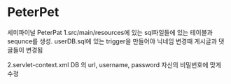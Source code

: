 # PeterPet
세미파이널 PeterPat
1.src/main/resources에 있는 sql파일들에 있는 테이블과 sequnce를 생성.
userDB.sql에 있는 trigger을 만들어야 닉네임 변경때 게시글과 댓글들이 변경됨

2.servlet-context.xml DB 의 url, username, password 자신의 비밀번호에 맞게 수정
